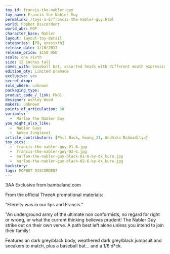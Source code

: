 ```yaml
---
toy_id: francis-the-nabler-guy
toy_name: Francis the Nabler Guy
permalink: /toys-1-6/francis-the-nabler-guy.html
world: Popbot Discordent
world_abr: POP
character_base: Nabler
layout: layout-toy-detail
categories: [PB, onesixth]
release_date: 3/16/2017
release_price: $150 USD
scale: one sixth
size: 12 inches tall
comes_with: baseball bat, assorted heads with different mouth expressions and gas tube x3, R-Rated package with poster, Bot JJ (d*ck)
edition_qty: Limited premade
exclusive: yes
secret_drop:
sold_where: unknown
packaging_type: 
product_code_/_link: FNG1
designer: Ashley Wood
makers: unknown
points_of_articulation: 30
variants: 
  -  Marlon the Nabler Guy
you_might_also_like:
  -  Nabler Guys
  -  Ankou Junglevet
article_contributors: [Phil Back, hwang_21, Andhika Rahmaditya]
toy_pics:
  -  francis-the-nabler-guy-01-6.jpg
  -  francis-the-nabler-guy-02-6.jpg
  -  marlon-the-nabler-guy-black-01-6-by-dk_kuro.jpg
  -  marlon-the-nabler-guy-black-02-6-by-dk_kuro.jpg
backstory: 
tags: POPBOT DISCORDENT
---
```

3AA Exclusive from bambaland.com

From the official ThreeA promotional materials: 

"Eternity was in our lips and Francis."

"An underground army of the ultimate non conformists, no regard for right or wrong, or what the current thinking believes prudent! The Nabler Guy strike out on their own verve. A path best left alone unless you intend to join their family!

Features an dark grey/black body, weathered dark grey/black jumpsuit and sneakers to match, plus a baseball bat... and a 1/6 d*ck.